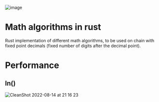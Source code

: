 ![image](https://user-images.githubusercontent.com/20506/184532276-7940302e-ed83-4446-bfbe-53e84326f363.png)
# Math algorithms in rust
Rust implementation of different math algorithms, to be used on chain with fixed point decimals (fixed number of digits after the decimal point).

# Performance
## ln()
![CleanShot 2022-08-14 at 21 16 23](https://user-images.githubusercontent.com/20506/184534279-fd056634-140a-4758-944a-118d3c197a3d.png)
